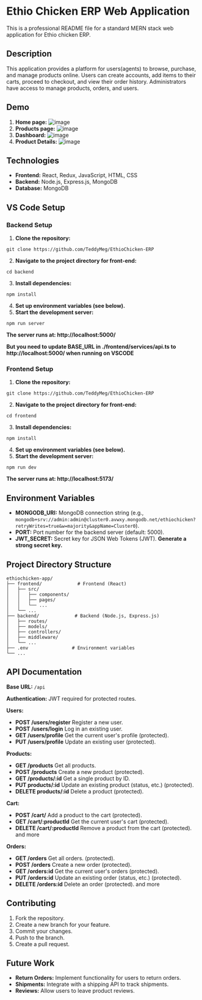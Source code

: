 # Ethio Chicken ERP Web Application

This is a professional README file for a standard MERN stack web application for Ethio chicken ERP.

## Description

This application provides a platform for users(agents) to browse, purchase, and manage products online.  Users can create accounts, add items to their carts, proceed to checkout, and view their order history.  Administrators have access to manage products, orders, and users.
## Demo
1.  **Home page:**
![image](https://github.com/user-attachments/assets/b5ac1c4f-ce3e-4412-91f4-8077c347486d)
2.  **Products page:**
![image](https://github.com/user-attachments/assets/979c30d2-7544-4662-9687-0978ea88242c)
3.   **Dashboard:**
![image](https://github.com/user-attachments/assets/4918e44b-7552-4803-844f-c448fcf7aff4)
4.   **Product Details:**
![image](https://github.com/user-attachments/assets/99137e43-cdd6-4b98-98a2-72f531bd51d0)

## Technologies

* **Frontend:** React, Redux, JavaScript, HTML, CSS
* **Backend:** Node.js, Express.js, MongoDB
* **Database:** MongoDB

## VS Code Setup

### Backend Setup

1.  **Clone the repository:**
```
git clone https://github.com/TeddyMeg/EthioChicken-ERP  
```
2.  **Navigate to the project directory for front-end:**
```
cd backend 
```
3.  **Install dependencies:**
```
npm install   
```
4.  **Set up environment variables (see below).**
5.  **Start the development server:**
```
npm run server  
```
**The server runs at: http://localhost:5000/**

**But you need to update BASE_URL in ./frontend/services/api.ts to http://localhost:5000/ when running on VSCODE**

### Frontend Setup

1.  **Clone the repository:**
```
git clone https://github.com/TeddyMeg/EthioChicken-ERP   
```
2.  **Navigate to the project directory for front-end:**
```
cd frontend   
```
3.  **Install dependencies:**
```
npm install 
```
4.  **Set up environment variables (see below).**
5.  **Start the development server:**
```
npm run dev  
```
**The server runs at:  http://localhost:5173/**

## Environment Variables

*   **MONGODB_URI:**  MongoDB connection string (e.g., `mongodb+srv://admin:admin@cluster0.avwxy.mongodb.net/ethiochicken?retryWrites=true&w=majority&appName=Cluster0`).
*   **PORT:** Port number for the backend server (default: 5000).
*   **JWT_SECRET:** Secret key for JSON Web Tokens (JWT).  **Generate a strong secret key.**


## Project Directory Structure
```
ethiochicken-app/
├── frontend/             # Frontend (React)
│   ├── src/
│   │   ├── components/
│   │   ├── pages/
│   │   └── ...
│   └── ...
├── backend/             # Backend (Node.js, Express.js)
│   ├── routes/
│   ├── models/
│   ├── controllers/
│   ├── middleware/
│   └── ...
├── .env                # Environment variables
└── ...
```
## API Documentation

**Base URL:** `/api`

**Authentication:** JWT required for protected routes.

**Users:**

*   **POST /users/register** Register a new user.
*   **POST /users/login** Log in an existing user.
*   **GET /users/profile** Get the current user's profile (protected).
*   **PUT /users/profile** Update an existing user (protected).

**Products:**

*   **GET /products** Get all products.
*   **POST /products** Create a new product (protected).
*   **GET /products/:id** Get a single product by ID.
*   **PUT products/:id** Update an existing product (status, etc.) (protected).
*   **DELETE products/:id** Delete a product (protected).

**Cart:**

*   **POST /cart/** Add a product to the cart (protected).
*   **GET /cart/:productId** Get the current user's cart (protected).
*   **DELETE /cart/:productId** Remove a product from the cart (protected). and more

**Orders:**
*   **GET /orders** Get all orders. (protected).
*   **POST /orders** Create a new order (protected).
*   **GET /orders:id** Get the current user's orders (protected).
*   **PUT /orders:id** Update an existing order (status, etc.) (protected).
*   **DELETE /orders:id** Delete an order (protected). and more


## Contributing

1.  Fork the repository.
2.  Create a new branch for your feature.
3.  Commit your changes.
4.  Push to the branch.
5.  Create a pull request.

## Future Work

*   **Return Orders:** Implement functionality for users to return orders.
*   **Shipments:** Integrate with a shipping API to track shipments.
*   **Reviews:** Allow users to leave product reviews.
